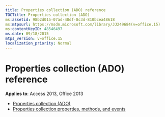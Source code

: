 ```yaml
---
title: Properties collection (ADO) reference
TOCTitle: Properties collection (ADO)
ms:assetid: 98b2d015-07ad-48df-8c3d-810bcea48618
ms:mtpsurl: https://msdn.microsoft.com/library/JJ249684(v=office.15)
ms:contentKeyID: 48546497
ms.date: 09/18/2015
mtps_version: v=office.15
localization_priority: Normal
---
```


# Properties collection (ADO) reference

**Applies to**: Access 2013, Office 2013

- [Properties collection (ADO)](properties-collection-ado.md)
- [Properties collection properties, methods, and events](properties-collection-properties-methods-and-events.md)

